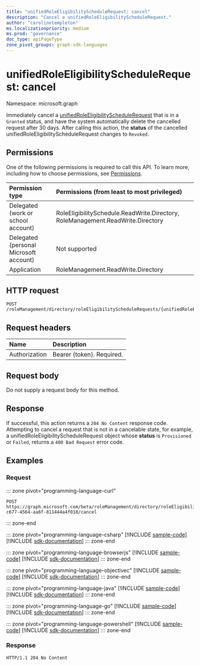```yaml
---
title: "unifiedRoleEligibilityScheduleRequest: cancel"
description: "Cancel a unifiedRoleEligibilityScheduleRequest."
author: "carolinetempleton"
ms.localizationpriority: medium
ms.prod: "governance"
doc_type: apiPageType
zone_pivot_groups: graph-sdk-languages
---
```


# unifiedRoleEligibilityScheduleRequest: cancel
Namespace: microsoft.graph

Immediately cancel a [unifiedRoleEligibilityScheduleRequest](../resources/unifiedroleeligibilityschedulerequest.md) that is in a `Granted` status, and have the system automatically delete the cancelled request after 30 days. After calling this action, the **status** of the cancelled unifiedRoleEligibilityScheduleRequest changes to `Revoked`.

## Permissions
One of the following permissions is required to call this API. To learn more, including how to choose permissions, see [Permissions](/graph/permissions-reference).

|Permission type|Permissions (from least to most privileged)|
|:---|:---|
|Delegated (work or school account)|RoleEligibilitySchedule.ReadWrite.Directory, RoleManagement.ReadWrite.Directory	|
|Delegated (personal Microsoft account)|Not supported|
|Application|RoleManagement.ReadWrite.Directory |

## HTTP request

<!-- {
  "blockType": "ignored"
}
-->
``` http
POST /roleManagement/directory/roleEligibilityScheduleRequests/{unifiedRoleEligibilityScheduleRequestsId}/cancel
```

## Request headers
|Name|Description|
|:---|:---|
|Authorization|Bearer {token}. Required.|

## Request body
Do not supply a request body for this method.

## Response

If successful, this action returns a `204 No Content` response code. Attempting to cancel a request that is not in a cancelable state, for example, a unifiedRoleEligibilityScheduleRequest object whose **status** is `Provisioned` or `Failed`, returns a `400 Bad Request` error code.

## Examples

### Request

::: zone pivot="programming-language-curl"
<!-- {
  "blockType": "request",
  "name": "unifiedroleeligibilityschedulerequest_cancel"
}
-->
``` http
POST https://graph.microsoft.com/beta/roleManagement/directory/roleEligibilityScheduleRequests/532bef1f-c677-4564-aa6f-811444a4f018/cancel
```

::: zone-end

::: zone pivot="programming-language-csharp"
[!INCLUDE [sample-code](../includes/snippets/csharp/unifiedroleeligibilityschedulerequest-cancel-csharp-snippets.md)]
[!INCLUDE [sdk-documentation](../includes/snippets/snippets-sdk-documentation-link.md)]
::: zone-end

::: zone pivot="programming-language-browserjs"
[!INCLUDE [sample-code](../includes/snippets/javascript/unifiedroleeligibilityschedulerequest-cancel-javascript-snippets.md)]
[!INCLUDE [sdk-documentation](../includes/snippets/snippets-sdk-documentation-link.md)]
::: zone-end

::: zone pivot="programming-language-objectivec"
[!INCLUDE [sample-code](../includes/snippets/objc/unifiedroleeligibilityschedulerequest-cancel-objc-snippets.md)]
[!INCLUDE [sdk-documentation](../includes/snippets/snippets-sdk-documentation-link.md)]
::: zone-end

::: zone pivot="programming-language-java"
[!INCLUDE [sample-code](../includes/snippets/java/unifiedroleeligibilityschedulerequest-cancel-java-snippets.md)]
[!INCLUDE [sdk-documentation](../includes/snippets/snippets-sdk-documentation-link.md)]
::: zone-end

::: zone pivot="programming-language-go"
[!INCLUDE [sample-code](../includes/snippets/go/unifiedroleeligibilityschedulerequest-cancel-go-snippets.md)]
[!INCLUDE [sdk-documentation](../includes/snippets/snippets-sdk-documentation-link.md)]
::: zone-end

::: zone pivot="programming-language-powershell"
[!INCLUDE [sample-code](../includes/snippets/powershell/unifiedroleeligibilityschedulerequest-cancel-powershell-snippets.md)]
[!INCLUDE [sdk-documentation](../includes/snippets/snippets-sdk-documentation-link.md)]
::: zone-end

### Response
<!-- {
  "blockType": "response",
  "truncated": true
}
-->
``` http
HTTP/1.1 204 No Content
```

